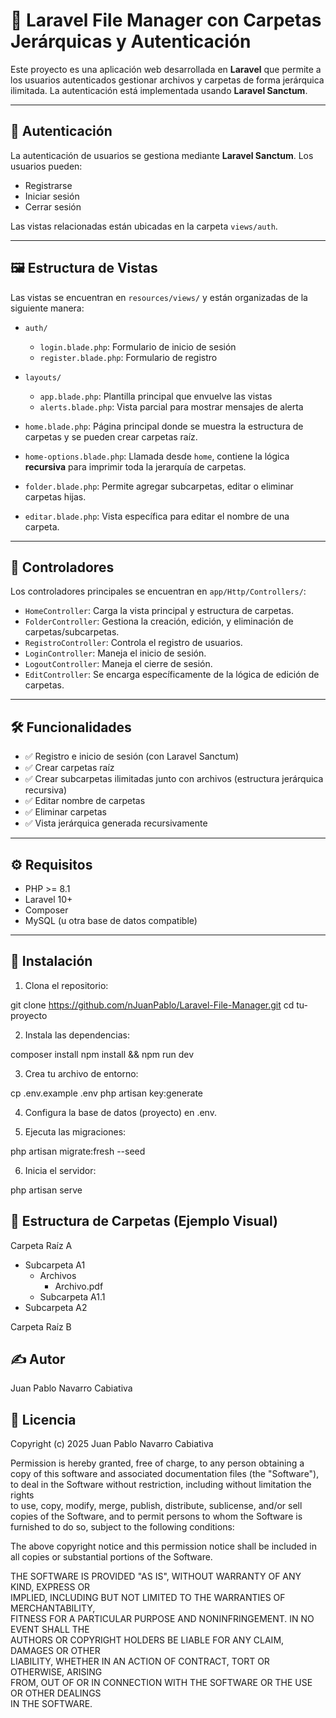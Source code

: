 # 📁 Laravel File Manager con Carpetas Jerárquicas y Autenticación

Este proyecto es una aplicación web desarrollada en **Laravel** que permite a los usuarios autenticados gestionar archivos y carpetas de forma jerárquica ilimitada. La autenticación está implementada usando **Laravel Sanctum**.

---

## 🔐 Autenticación

La autenticación de usuarios se gestiona mediante **Laravel Sanctum**. Los usuarios pueden:

- Registrarse
- Iniciar sesión
- Cerrar sesión

Las vistas relacionadas están ubicadas en la carpeta `views/auth`.

---

## 🖼️ Estructura de Vistas

Las vistas se encuentran en `resources/views/` y están organizadas de la siguiente manera:

- `auth/`
  - `login.blade.php`: Formulario de inicio de sesión
  - `register.blade.php`: Formulario de registro

- `layouts/`
  - `app.blade.php`: Plantilla principal que envuelve las vistas
  - `alerts.blade.php`: Vista parcial para mostrar mensajes de alerta

- `home.blade.php`: Página principal donde se muestra la estructura de carpetas y se pueden crear carpetas raíz.

- `home-options.blade.php`: Llamada desde `home`, contiene la lógica **recursiva** para imprimir toda la jerarquía de carpetas.

- `folder.blade.php`: Permite agregar subcarpetas, editar o eliminar carpetas hijas.

- `editar.blade.php`: Vista específica para editar el nombre de una carpeta.

---

## 🧠 Controladores

Los controladores principales se encuentran en `app/Http/Controllers/`:

- `HomeController`: Carga la vista principal y estructura de carpetas.
- `FolderController`: Gestiona la creación, edición, y eliminación de carpetas/subcarpetas.
- `RegistroController`: Controla el registro de usuarios.
- `LoginController`: Maneja el inicio de sesión.
- `LogoutController`: Maneja el cierre de sesión.
- `EditController`: Se encarga específicamente de la lógica de edición de carpetas.

---

## 🛠 Funcionalidades

- ✅ Registro e inicio de sesión (con Laravel Sanctum)
- ✅ Crear carpetas raíz
- ✅ Crear subcarpetas ilimitadas junto con archivos (estructura jerárquica recursiva)
- ✅ Editar nombre de carpetas
- ✅ Eliminar carpetas
- ✅ Vista jerárquica generada recursivamente

---

## ⚙️ Requisitos

- PHP >= 8.1
- Laravel 10+
- Composer
- MySQL (u otra base de datos compatible)

---

## 🚀 Instalación

1. Clona el repositorio:

git clone https://github.com/nJuanPablo/Laravel-File-Manager.git
cd tu-proyecto

2. Instala las dependencias:

composer install
npm install && npm run dev

3. Crea tu archivo de entorno:

cp .env.example .env
php artisan key:generate

4. Configura la base de datos (proyecto) en .env.

5. Ejecuta las migraciones:

php artisan migrate:fresh --seed

6. Inicia el servidor:

php artisan serve

## 📂 Estructura de Carpetas (Ejemplo Visual)

Carpeta Raíz A
   * Subcarpeta A1
        * Archivos
          * Archivo.pdf
     * Subcarpeta A1.1
   * Subcarpeta A2

Carpeta Raíz B

## ✍️ Autor
Juan Pablo Navarro Cabiativa

## 📄 Licencia

Copyright (c) 2025 Juan Pablo Navarro Cabiativa

Permission is hereby granted, free of charge, to any person obtaining a copy
of this software and associated documentation files (the "Software"), to deal
in the Software without restriction, including without limitation the rights  
to use, copy, modify, merge, publish, distribute, sublicense, and/or sell      
copies of the Software, and to permit persons to whom the Software is         
furnished to do so, subject to the following conditions:

The above copyright notice and this permission notice shall be included in     
all copies or substantial portions of the Software.

THE SOFTWARE IS PROVIDED "AS IS", WITHOUT WARRANTY OF ANY KIND, EXPRESS OR     
IMPLIED, INCLUDING BUT NOT LIMITED TO THE WARRANTIES OF MERCHANTABILITY,      
FITNESS FOR A PARTICULAR PURPOSE AND NONINFRINGEMENT. IN NO EVENT SHALL THE   
AUTHORS OR COPYRIGHT HOLDERS BE LIABLE FOR ANY CLAIM, DAMAGES OR OTHER        
LIABILITY, WHETHER IN AN ACTION OF CONTRACT, TORT OR OTHERWISE, ARISING       
FROM, OUT OF OR IN CONNECTION WITH THE SOFTWARE OR THE USE OR OTHER DEALINGS  
IN THE SOFTWARE.
